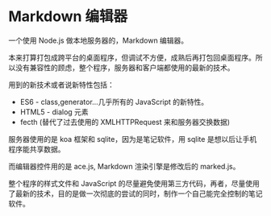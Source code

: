 # Markdown 编辑器

一个使用 Node.js 做本地服务器的，Markdown 编辑器。

本来打算打包成跨平台的桌面程序，但调试不方便，成熟后再打包回桌面程序。所以没有兼容性的顾虑，整个程序，服务器和客户端都使用的最新的技术。

用到的新技术或者说新特性包括：

* ES6 - class,generator...几乎所有的 JavaScript 的新特性。
* HTML5 - dialog 元素
* fecth (替代了过去使用的 XMLHTTPRequest 来和服务器交换数据)

服务器使用的是 koa 框架和 sqlite，因为是笔记软件，用 sqlite 是想以后让手机程序能共享数据。

而编辑器控件用的是 ace.js, Markdown 渲染引擎是修改后的 marked.js。 

整个程序的样式文件和 JavaScript 的尽量避免使用第三方代码，再者，尽量使用了最新的技术，目的是做一次彻底的尝试的同时，制作一个自己能完全控制的笔记软件。






		